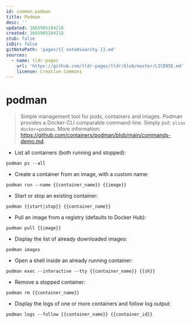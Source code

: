 ```yaml
---
id: common.podman
title: Podman
desc: ''
updated: 1665905184218
created: 1665905184218
stub: false
isDir: false
gitNotePath: 'pages/{{ noteHiearchy }}.md'
sources:
  - name: tldr-pages
    url: 'https://github.com/tldr-pages/tldr/blob/master/LICENSE.md'
    license: Creative Commons
---
```

# podman

> Simple management tool for pods, containers and images.
> Podman provides a Docker-CLI comparable command-line. Simply put: `alias docker=podman`.
> More information: <https://github.com/containers/podman/blob/main/commands-demo.md>.

- List all containers (both running and stopped):

`podman ps --all`

- Create a container from an image, with a custom name:

`podman run --name {{container_name}} {{image}}`

- Start or stop an existing container:

`podman {{start|stop}} {{container_name}}`

- Pull an image from a registry (defaults to Docker Hub):

`podman pull {{image}}`

- Display the list of already downloaded images:

`podman images`

- Open a shell inside an already running container:

`podman exec --interactive --tty {{container_name}} {{sh}}`

- Remove a stopped container:

`podman rm {{container_name}}`

- Display the logs of one or more containers and follow log output:

`podman logs --follow {{container_name}} {{container_id}}`

